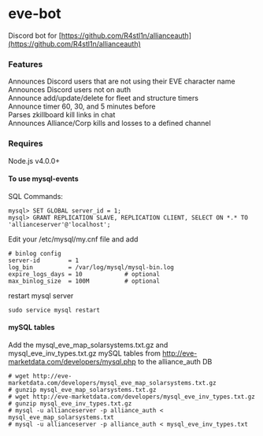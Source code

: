 eve-bot
============
Discord bot for [https://github.com/R4stl1n/allianceauth](https://github.com/R4stl1n/allianceauth)

### Features
Announces Discord users that are not using their EVE character name  
Announces Discord users not on auth  
Announce add/update/delete for fleet and structure timers  
Announce timer 60, 30, and 5 minutes before  
Parses zkillboard kill links in chat  
Announces Alliance/Corp kills and losses to a defined channel  

### Requires
Node.js v4.0.0+

#### To use mysql-events
SQL Commands:

	mysql> SET GLOBAL server_id = 1;
	mysql> GRANT REPLICATION SLAVE, REPLICATION CLIENT, SELECT ON *.* TO 'allianceserver'@'localhost';

Edit your /etc/mysql/my.cnf file and add

	# binlog config
	server-id        = 1
	log_bin          = /var/log/mysql/mysql-bin.log
	expire_logs_days = 10            # optional
	max_binlog_size  = 100M          # optional

restart mysql server

	sudo service mysql restart


#### mySQL tables
Add the mysql_eve_map_solarsystems.txt.gz and mysql_eve_inv_types.txt.gz mySQL tables from http://eve-marketdata.com/developers/mysql.php to the alliance_auth DB

	# wget http://eve-marketdata.com/developers/mysql_eve_map_solarsystems.txt.gz
	# gunzip mysql_eve_map_solarsystems.txt.gz
	# wget http://eve-marketdata.com/developers/mysql_eve_inv_types.txt.gz
	# gunzip mysql_eve_inv_types.txt.gz
	# mysql -u allianceserver -p alliance_auth < mysql_eve_map_solarsystems.txt
	# mysql -u allianceserver -p alliance_auth < mysql_eve_inv_types.txt
